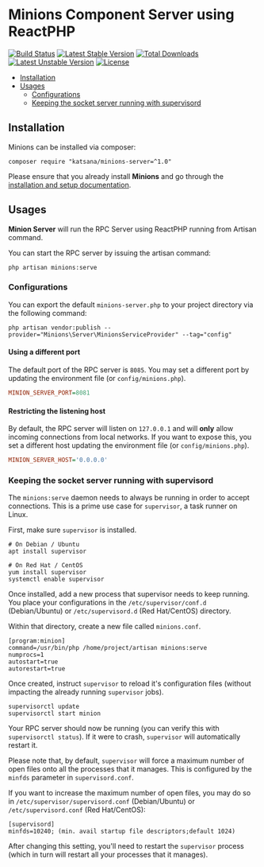 Minions Component Server using ReactPHP
===================

[![Build Status](https://travis-ci.org/katsana/minions-server.svg?branch=master)](https://travis-ci.org/katsana/minions-server)
[![Latest Stable Version](https://poser.pugx.org/katsana/minions-server/v/stable)](https://packagist.org/packages/katsana/minions-server)
[![Total Downloads](https://poser.pugx.org/katsana/minions-server/downloads)](https://packagist.org/packages/katsana/minions-server)
[![Latest Unstable Version](https://poser.pugx.org/katsana/minions-server/v/unstable)](https://packagist.org/packages/katsana/minions-server)
[![License](https://poser.pugx.org/katsana/minions-server/license)](https://packagist.org/packages/katsana/minions-server)

* [Installation](#installation)
* [Usages](#usages)
    - [Configurations](#configurations)
    - [Keeping the socket server running with supervisord](#keeping-the-socket-server-running-with-supervisord)

## Installation

Minions can be installed via composer:

```
composer require "katsana/minions-server=^1.0"
```

Please ensure that you already install **Minions** and go through the [installation and setup documentation](https://github.com/katsana/minions).

## Usages

**Minion Server** will run the RPC Server using ReactPHP running from Artisan command. 

You can start the RPC server by issuing the artisan command:

    php artisan minions:serve

### Configurations

You can export the default `minions-server.php` to your project directory via the following command:

```
php artisan vendor:publish --provider="Minions\Server\MinionsServiceProvider" --tag="config"
```

#### Using a different port

The default port of the RPC server is `8085`. You may set a different port by updating the environment file (or `config/minions.php`).

```ini
MINION_SERVER_PORT=8081
```

#### Restricting the listening host

By default, the RPC server will listen on `127.0.0.1` and will **only** allow incoming connections from local networks. If you want to expose this, you set a different host updating the environment file (or `config/minions.php`).

```ini
MINION_SERVER_HOST='0.0.0.0'
```

### Keeping the socket server running with supervisord

The `minions:serve` daemon needs to always be running in order to accept connections. This is a prime use case for `supervisor`, a task runner on Linux.

First, make sure `supervisor` is installed.

    # On Debian / Ubuntu
    apt install supervisor

    # On Red Hat / CentOS
    yum install supervisor
    systemctl enable supervisor

Once installed, add a new process that supervisor needs to keep running. You place your configurations in the `/etc/supervisor/conf.d` (Debian/Ubuntu) or `/etc/supervisord.d` (Red Hat/CentOS) directory.

Within that directory, create a new file called `minions.conf`.

```
[program:minion]
command=/usr/bin/php /home/project/artisan minions:serve
numprocs=1
autostart=true
autorestart=true
```

Once created, instruct `supervisor` to reload it's configuration files (without impacting the already running `supervisor` jobs).

    supervisorctl update
    supervisorctl start minion

Your RPC server should now be running (you can verify this with `supervisorctl status`). If it were to crash, `supervisor` will automatically restart it.

Please note that, by default, `supervisor` will force a maximum number of open files onto all the processes that it manages. This is configured by the `minfds` parameter in `supervisord.conf`.

If you want to increase the maximum number of open files, you may do so in `/etc/supervisor/supervisord.conf` (Debian/Ubuntu) or `/etc/supervisord.conf` (Red Hat/CentOS):

    [supervisord]
    minfds=10240; (min. avail startup file descriptors;default 1024)

After changing this setting, you'll need to restart the `supervisor` process (which in turn will restart all your processes that it manages).
